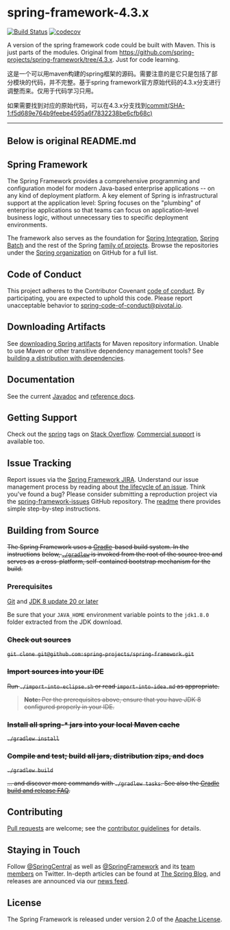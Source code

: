 # spring-framework-4.3.x
[![Build Status](https://www.travis-ci.org/liqipeng/spring-framework-4.3.x.svg?branch=main)](https://www.travis-ci.org/liqipeng/spring-framework-4.3.x)
[![codecov](https://codecov.io/gh/liqipeng/spring-framework-4.3.x/branch/main/graph/badge.svg?token=5FDS9ELV8L)](https://codecov.io/gh/liqipeng/spring-framework-4.3.x)

A version of the spring framework code could be built with Maven. This is just parts of the modules. Original from https://github.com/spring-projects/spring-framework/tree/4.3.x. Just for code learning.

这是一个可以用maven构建的spring框架的源码。需要注意的是它只是包括了部分模块的代码，并不完整。基于spring framework官方原始代码的4.3.x分支进行调整而来。仅用于代码学习只用。

如果需要找到对应的原始代码，可以在4.3.x分支找到[commit(SHA-1:f5d689e764b9feebe4595a6f7832238be6cfb68c)](https://github.com/spring-projects/spring-framework/commit/f5d689e764b9feebe4595a6f7832238be6cfb68c)

----
Below is original README.md
----
## Spring Framework

The Spring Framework provides a comprehensive programming and configuration
model for modern Java-based enterprise applications -- on any kind of deployment
platform. A key element of Spring is infrastructural support at the application
level: Spring focuses on the "plumbing" of enterprise applications so that teams
can focus on application-level business logic, without unnecessary ties to
specific deployment environments.

The framework also serves as the foundation for [Spring Integration][], [Spring Batch][]
and the rest of the Spring [family of projects][]. Browse the repositories under
the [Spring organization][] on GitHub for a full list.

## Code of Conduct

This project adheres to the Contributor Covenant [code of conduct](CODE_OF_CONDUCT.adoc).
By participating, you  are expected to uphold this code. Please report unacceptable behavior to spring-code-of-conduct@pivotal.io.

## Downloading Artifacts

See [downloading Spring artifacts][] for Maven repository information. Unable to
use Maven or other transitive dependency management tools?
See [building a distribution with dependencies][].

## Documentation

See the current [Javadoc][] and [reference docs][].

## Getting Support

Check out the [spring][spring tags] tags on [Stack Overflow][]. [Commercial support][]
is available too.

## Issue Tracking

Report issues via the [Spring Framework JIRA][]. Understand our issue management
process by reading about [the lifecycle of an issue][]. Think you've found a
bug? Please consider submitting a reproduction project via the
[spring-framework-issues][] GitHub repository. The [readme][] there provides
simple step-by-step instructions.

## Building from Source

~~The Spring Framework uses a [Gradle][]-based build system. In the instructions~~
~~below, [`./gradlew`][] is invoked from the root of the source tree and serves as~~
~~a cross-platform, self-contained bootstrap mechanism for the build.~~

### Prerequisites

[Git][] and [JDK 8 update 20 or later][JDK8 build]

Be sure that your `JAVA_HOME` environment variable points to the `jdk1.8.0` folder
extracted from the JDK download.

### ~~Check out sources~~

~~`git clone git@github.com:spring-projects/spring-framework.git`~~

### ~~Import sources into your IDE~~

~~Run `./import-into-eclipse.sh` or read `import-into-idea.md` as appropriate.~~

> ~~**Note:** Per the prerequisites above, ensure that you have JDK 8 configured properly in your IDE.~~

### ~~Install all spring-\* jars into your local Maven cache~~

~~`./gradlew install`~~

### ~~Compile and test; build all jars, distribution zips, and docs~~

~~`./gradlew build`~~

~~... and discover more commands with `./gradlew tasks`. See also the [Gradle
build and release FAQ][].~~

## Contributing

[Pull requests][] are welcome; see the [contributor guidelines][] for details.

## Staying in Touch

Follow [@SpringCentral][] as well as [@SpringFramework][] and its [team members][]
on Twitter. In-depth articles can be found at [The Spring Blog][], and releases
are announced via our [news feed][].

## License

The Spring Framework is released under version 2.0 of the [Apache License][].

[Spring Integration]: https://github.com/spring-projects/spring-integration
[Spring Batch]: https://github.com/spring-projects/spring-batch
[family of projects]: http://spring.io/projects
[Spring organization]: https://github.com/spring-projects
[downloading Spring artifacts]: https://github.com/spring-projects/spring-framework/wiki/Downloading-Spring-artifacts
[building a distribution with dependencies]: https://github.com/spring-projects/spring-framework/wiki/Building-a-distribution-with-dependencies
[Javadoc]: http://docs.spring.io/spring-framework/docs/current/javadoc-api/
[reference docs]: http://docs.spring.io/spring-framework/docs/current/spring-framework-reference/
[spring tags]: http://spring.io/questions
[Stack Overflow]: http://stackoverflow.com/faq
[Commercial support]: http://spring.io/services
[Spring Framework JIRA]: https://jira.spring.io/browse/SPR
[the lifecycle of an issue]: https://github.com/spring-projects/spring-framework/wiki/The-Lifecycle-of-an-Issue
[spring-framework-issues]: https://github.com/spring-projects/spring-framework-issues#readme
[readme]: https://github.com/spring-projects/spring-framework-issues#readme
[Gradle]: http://gradle.org
[`./gradlew`]: http://vimeo.com/34436402
[Git]: http://help.github.com/set-up-git-redirect
[JDK8 build]: http://www.oracle.com/technetwork/java/javase/downloads
[Gradle build and release FAQ]: https://github.com/spring-projects/spring-framework/wiki/Gradle-build-and-release-FAQ
[Pull requests]: http://help.github.com/send-pull-requests
[contributor guidelines]: https://github.com/spring-projects/spring-framework/blob/master/CONTRIBUTING.md
[@SpringFramework]: https://twitter.com/springframework
[@SpringCentral]: https://twitter.com/springcentral
[team members]: https://twitter.com/springframework/lists/team/members
[The Spring Blog]: http://spring.io/blog/
[news feed]: http://spring.io/blog/category/news
[Apache License]: http://www.apache.org/licenses/LICENSE-2.0
